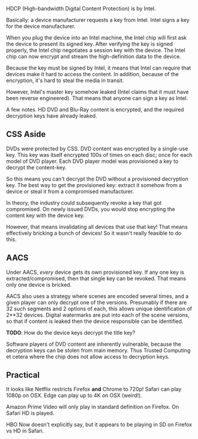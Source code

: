HDCP (High-bandwidth Digital Content Protection) is by
Intel.

Basically: a device manufacturer requests a key from Intel. Intel
signs a key for the device manufacturer.

When you plug the device into an Intel machine, the Intel chip will
first ask the device to present its signed key. After verifying the
key is signed properly, the Intel chip negotiates a session key with
the device. The Intel chip can now encrypt and stream the
high-definition data to the device.

Because the key must be signed by Intel, it means that Intel can
require that devices make it hard to access the content. In addition,
because of the encryption, it's hard to steal the media in transit.

However, Intel's master key somehow leaked (Intel claims that it must
have been reverse engineered). That means that anyone can sign a key
as Intel.

A few notes. HD DVD and Blu-Ray content is encrypted, and the required
decryption keys have already leaked.

## CSS Aside

DVDs were protected by CSS. DVD content was encrypted by a single-use
key. This key was itself encrypted 100s of times on each disc; once
for each model of DVD player. Each DVD player model was provisioned a
key to decrypt the content-key.

So this means you can't decrypt the DVD without a provisioned
decryption key. The best way to get the provisioned key: extract it
somehow from a device or steal it from a compromised manufacturer.

In theory, the industry could subsequently revoke a key that got
compromised. On newly issued DVDs, you would stop encrypting the
content key with the device key.

However, that means invalidating all devices that use that key! That
means effectively bricking a bunch of devices! So it wasn't really
feasible to do this.

## AACS

Under AACS, *every* device gets its own provisioned key. If any one
key is extracted/compromised, then that single key can be
revoked. That means only one device is bricked.

AACS also uses a strategy where scenes are encoded several times, and
a given player can only decrypt one of the versions. Presumably if
there are 32 such segments and 2 options of each, this allows unique
identification of 2**32 devices. Digital watermarks are put into each
of the scene versions, so that if content is leaked then the device
responsible can be identified.

**TODO**: How do the device keys decrypt the title key?

Software players of DVD content are inherently vulnerable, because the
decryption keys can be stolen from main memory. Thus Trusted Computing
et cetera where the chip does not allow access to decryption keys.

## Practical

It looks like Netflix restricts Firefox **and** Chrome to 720p! Safari
can play 1080p on OSX. Edge can play up to 4K on OSX (weird!).

Amazon Prime Video will only play in standard definition on
Firefox. On Safari HD is played.

HBO Now doesn't explicitly say, but it appears to be playing in SD on
Firefox vs HD in Safari.
